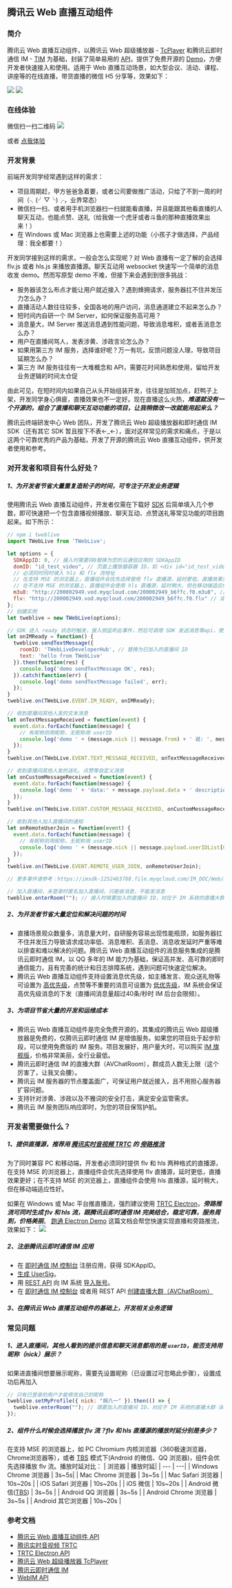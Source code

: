 ## 腾讯云 Web 直播互动组件

### 简介

腾讯云 Web 直播互动组件，以腾讯云 Web 超级播放器 - [TcPlayer](https://cloud.tencent.com/document/product/454/7503) 和腾讯云即时通信 IM - [TIM](https://imsdk-1252463788.file.myqcloud.com/IM_DOC/Web/TIM.html) 为基础，封装了简单易用的 [API](https://webim-1252463788.cos.ap-shanghai.myqcloud.com/tweblive/TWebLive.html)，提供了免费开源的 [Demo](https://webim-1252463788.cos.ap-shanghai.myqcloud.com/TWebLive-demo.zip)，方便开发者快速接入和使用。适用于 Web 直播互动场景，如大型会议、活动、课程、讲座等的在线直播，带货直播的微信 H5 分享等，效果如下：

![](https://user-gold-cdn.xitu.io/2020/5/29/1725f98d5d6bdf32?w=350&h=622&f=png&s=156670)
![](https://user-gold-cdn.xitu.io/2020/5/29/1725f98d5d8b58f8?w=350&h=622&f=png&s=95878)

### 在线体验
微信扫一扫二维码  ![](https://user-gold-cdn.xitu.io/2020/5/29/1725f98d5d57713f?w=260&h=260&f=png&s=6258)

或者 [点我体验](https://webim-1252463788.cos.ap-shanghai.myqcloud.com/tweblivedemo/index.html)

### 开发背景

前端开发同学经常遇到这样的需求：
- 项目周期赶，甲方爸爸急着要，或者公司要做推广活动，只给了不到一周的时间（╮(╯▽╰)╭，业界常态）
- 微信扫一扫、或者用手机浏览器扫一扫就能看直播，并且能跟其他看直播的人聊天互动，也能点赞、送礼（给我做一个虎牙或者斗鱼的那种直播效果出来！）
- 在 Windows 或 Mac 浏览器上也需要上述的功能（小孩子才做选择，产品经理：我全都要！）

开发同学接到这样的需求，一般会怎么实现呢？对 Web 直播有一定了解的会选择 flv.js 或者 hls.js 来播放直播源。聊天互动用 websocket 快速写一个简单的消息收发 demo。然而写原型 demo 不难，但接下来会遇到到很多挑战：
- 服务器该怎么布点才能让用户就近接入？遇到蜂拥请求，服务器扛不住并发压力怎么办？
- 直播活动人数往往较多，全国各地的用户访问，消息通道建立不起来怎么办？
- 短时间内自研一个 IM Server，如何保证服务高可用？
- 消息量大，IM Server 推送消息遇到性能问题，导致消息堆积，或者丢消息怎么办？
- 用户在直播间骂人，发表涉黄、涉政言论怎么办？
- 如果用第三方 IM 服务，选择谁好呢？万一有坑，反馈问题没人理，导致项目延期怎么办？
- 第三方 IM 服务往往有一大堆概念和 API，需要花时间熟悉和使用，留给开发业务逻辑的时间太仓促
  
由此可见，在短时间内如果自己从头开始组装开发，往往是加班加点，赶鸭子上架，开发同学身心俱疲，直播效果也不一定好。现在直播这么火热，***难道就没有一个开源的，组合了直播和聊天互动功能的项目，让我稍微改一改就能用起来么？***

腾讯云终端研发中心 Web 团队，开发了腾讯云 Web 超级播放器和即时通信 IM SDK（还有其它 SDK 暂且按下不表←_←），面对这样常见的需求和痛点，于是以这两个可靠优秀的产品为基础，开发了开源的腾讯云 Web 直播互动组件，供开发者使用和参考。

### 对开发者和项目有什么好处？

##### 1、为开发者节省大量重复造轮子的时间，可专注于开发业务逻辑

使用腾讯云 Web 直播互动组件，开发者仅需在下载好 [SDK](https://www.npmjs.com/package/tweblive) 后简单填入几个参数，即可快速把一个包含直播视频播放、聊天互动、点赞送礼等常见功能的项目跑起来。如下所示：
```javascript
// npm i tweblive
import TWebLive from 'TWebLive';

let options = {
  SDKAppID: 0, // 接入时需要将0替换为您的云通信应用的 SDKAppID
  domID: "id_test_video", // 页面上播放器容器 ID，如 <div id="id_test_video" style="width:100%; height:auto;"></div>
  // 必须同时同时填入 hls 和 flv 流地址
  // 在支持 MSE 的浏览器上，直播组件会优先选择使用 flv 直播源，延时更低，直播效果更好
  // 在不支持 MSE 的浏览器上，直播组件会使用 hls 直播源，延时稍大，但在移动端适应性好
  m3u8: "http://200002949.vod.myqcloud.com/200002949_b6ffc.f0.m3u8", // 请替换成实际可用的播放地址
  flv: "http://200002949.vod.myqcloud.com/200002949_b6ffc.f0.flv" // 请替换成实际可用的播放地址
};
// 创建实例
let tweblive = new TWebLive(options);

// SDK 进入 ready 状态时触发，接入侧监听此事件，然后可调用 SDK 发送消息等api，使用 SDK 的各项功能
let onIMReady = function() {
  tweblive.sendTextMessage({
    roomID: 'TWebLiveDeveloperHub', // 替换为已加入的直播间 ID
    text: 'hello from TWebLive'
  }).then(function(res) {
    console.log('demo sendTextMessage OK', res);
  }).catch(function(err) {
    console.log('demo sendTextMessage failed', err);
  });
}
tweblive.on(TWebLive.EVENT.IM_READY, onIMReady);

// 收到直播间其他人发的文本消息
let onTextMessageReceived = function(event) {
  event.data.forEach(function(message) {
    // 有昵称则用昵称，无昵称用 userID
    console.log('demo ' + (message.nick || message.from) + ' 说: ', message.payload.text);
  });
}
tweblive.on(TWebLive.EVENT.TEXT_MESSAGE_RECEIVED, onTextMessageReceived);

// 收到直播间其他人发的送礼、点赞等自定义消息
let onCustomMessageReceived = function(event) {
  event.data.forEach(function(message) {
    console.log('demo ' + 'data:' + message.payload.data + ' description:' + message.payload.description + ' extension:' + message.payload.extension);
  });
}
tweblive.on(TWebLive.EVENT.CUSTOM_MESSAGE_RECEIVED, onCustomMessageReceived);

// 收到其他人加入直播间的通知
let onRemoteUserJoin = function(event) {
  event.data.forEach(function(message) {
    // 有昵称则用昵称，无昵称用 userID
    console.log('demo ' + (message.nick || message.payload.userIDList[0]) + ' 来了');
  });
}
tweblive.on(TWebLive.EVENT.REMOTE_USER_JOIN, onRemoteUserJoin);

// 更多事件请参考：https://imsdk-1252463788.file.myqcloud.com/IM_DOC/Web/module-EVENT.html

// 加入直播间，未登录时匿名加入直播间，只能收消息，不能发消息
tweblive.enterRoom(""); // 接入时填要加入的直播间 ID，对应于 IM 系统的直播大群（AVChatRooM）的 groupID

```

##### 2、为开发者节省大量定位和解决问题的时间

- 直播场景观众数量多，消息量大时，自研服务容易出现性能瓶颈，如服务器扛不住并发压力导致请求成功率低、消息堆积、丢消息、消息收发延时严重等难以排查和难以解决的问题。腾讯云 Web 直播互动组件的消息服务集成的是腾讯云即时通信 IM，以 QQ 多年的 IM 能力为基础，保证高并发、高可靠的即时通信能力，且有完善的统计和日志排障系统，遇到问题可快速定位解决。
- 腾讯云 Web 直播互动组件支持设置消息优先级，如主播发言、观众送礼物等可设置为 [高优先级](https://webim-1252463788.cos.ap-shanghai.myqcloud.com/tweblive/module-TYPES.html#.MSG_PRIORITY_HIGH)，点赞等不重要的消息可设置为 [低优先级](https://webim-1252463788.cos.ap-shanghai.myqcloud.com/tweblive/module-TYPES.html#.MSG_PRIORITY_LOW)，IM 系统会保证高优先级消息的下发（直播间消息量超过40条/秒时 IM 后台会限频）。

##### 3、为项目节省大量的开发和运维成本

- 腾讯云 Web 直播互动组件是完全免费开源的，其集成的腾讯云 Web 超级播放器是免费的，仅腾讯云即时通信 IM 是增值服务。如果您的项目处于起步阶段，可以使用免费版的 IM 服务。项目发展好，用户量大时，可以购买 [IM 旗舰版](https://cloud.tencent.com/document/product/269/40267)，价格非常美丽，全行业最低。
- 腾讯云即时通信 IM 的直播大群（AVChatRoom），群成员人数无上限（这个厉害了，让我叉会腰）。
- 腾讯云 IM 服务器的节点覆盖面广，可保证用户就近接入，且不用担心服务器扩容问题。
- 支持针对涉黄、涉政以及不雅词的安全打击，满足安全监管需求。
- 腾讯云 IM 服务团队响应即时，为您的项目保驾护航。

### 开发者需要做什么？

##### 1、提供直播源，推荐用 [腾讯实时音视频 TRTC](https://cloud.tencent.com/document/product/647/16788) 的 [旁路推流](https://cloud.tencent.com/document/product/647/16826)

为了同时兼容 PC 和移动端，开发者必须同时提供 flv 和 hls 两种格式的直播源，在支持 MSE 的浏览器上，直播组件会优先选择使用 flv 直播源，延时更低，直播效果更好；在不支持 MSE 的浏览器上，直播组件会使用 hls 直播源，延时稍大，但在移动端适应性好。

如果在 Windows 或 Mac 平台推直播流，强烈建议使用 [TRTC Electron](https://github.com/tencentyun/TRTCSDK/tree/master/Electron)，***旁路推流可同时生成 flv 和 hls 流，跟腾讯云即时通信 IM 完美结合，稳定可靠，服务周到，价格美丽***。
[跑通 Electron Demo](https://cloud.tencent.com/document/product/647/38548) 这篇文档会帮您快速实现直播和旁路推流，效果如下：
![](https://user-gold-cdn.xitu.io/2020/5/29/1725f98d5d80e0b0?w=945&h=631&f=gif&s=7387017)

##### 2、注册腾讯云即时通信 IM 应用

- 在 [即时通信 IM 控制台](https://console.cloud.tencent.com/avc) 注册应用，获得 SDKAppID。
- [生成 UserSig](https://cloud.tencent.com/document/product/269/32688)。
- 用 [REST API](https://cloud.tencent.com/document/product/269/1519) 向 IM 系统 [导入账号](https://cloud.tencent.com/document/product/269/1608)。
- 在 [即时通信 IM 控制台](https://console.cloud.tencent.com/avc) 或者用 REST API [创建直播大群（AVChatRoom）](https://cloud.tencent.com/document/product/269/1615)

##### 3、在腾讯云 Web 直播互动组件的基础上，开发相关业务逻辑

### 常见问题

##### 1、进入直播间，其他人看到的提示信息和聊天消息都用的是 `userID`，能否支持用昵称（nick）展示？

如果进直播间想要展示昵称，需要先设置昵称（已设置过可忽略此步骤），设置成功后再加入
```javascript
// 只有已登录的用户才能修改自己的昵称
tweblive.setMyProfile({ nick: "胡八一" }).then(() => {
  tweblive.enterRoom(""); // 填要加入的直播间 ID，对应于 IM 系统的直播大群（AVChatRooM）的 groupID
});
```

##### 2、组件什么时候会选择播放 flv 流？flv 和 hls 直播源的播放时延分别是多少？

在支持 MSE 的浏览器上，如 PC Chromium 内核浏览器（360极速浏览器，Chrome浏览器等），或者 [TBS](https://x5.tencent.com/tbs/product/video.html) 模式下(Android 的微信、QQ 浏览器)，组件会优先选择播放 flv 流。播放时延对比：
| 浏览器 | 播放时延|
| --- | ---|
| Windows Chrome 浏览器 | 3s~5s|
| Mac Chrome 浏览器 | 3s~5s |
| Mac Safari 浏览器 | 10s~20s |
| iOS Safari 浏览器 | 10s~20s |
| iOS 微信 | 10s~20s |
| Android 微信([TBS](https://x5.tencent.com/tbs/product/video.html)) | 3s~5s |
| Android QQ 浏览器 | 3s~5s |
| Android Chrome 浏览器 | 3s~5s |
| Android 其它浏览器 | 10s~20s |


### 参考文档

- [腾讯云 Web 直播互动组件 API](https://webim-1252463788.cos.ap-shanghai.myqcloud.com/tweblive/TWebLive.html)
- [腾讯实时音视频 TRTC](https://cloud.tencent.com/document/product/647/16788)
- [TRTC Electron API](https://cloud.tencent.com/document/product/647/38551)
- [腾讯云 Web 超级播放器 TcPlayer](https://cloud.tencent.com/document/product/454/7503)
- [腾讯云即时通信 IM](https://cloud.tencent.com/document/product/269/1498)
- [WebIM API](https://imsdk-1252463788.file.myqcloud.com/IM_DOC/Web/TIM.html)